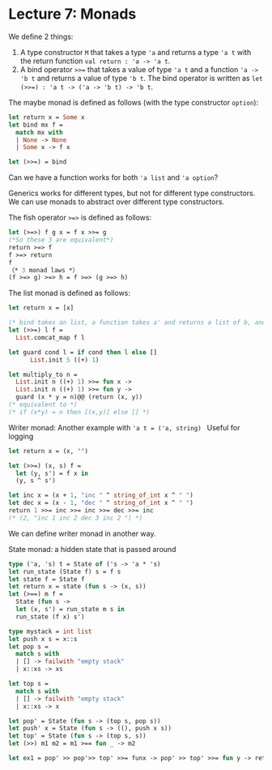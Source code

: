 # Lecture 7: Monads

We define 2 things:

1. A type constructor `M` that takes a type `'a` and returns a type `'a t` with the return function `val return : 'a -> 'a t`.
2. A bind operator `>>=` that takes a value of type `'a t` and a function `'a -> 'b t` and returns a value of type `'b t`. The bind operator is written as `let (>>=) : 'a t -> ('a -> 'b t) -> 'b t`.

The maybe monad is defined as follows (with the type constructor `option`):

```ocaml
let return x = Some x
let bind mx f =
  match mx with
  | None -> None
  | Some x -> f x

let (>>=) = bind
```

Can we have a function works for both `'a list` and `'a option`?

Generics works for different types, but not for different type constructors. We can use monads to abstract over different type constructors.

The fish operator `>=>` is defined as follows:

```ocaml
let (>=>) f g x = f x >>= g
(*So these 3 are equivalent*)
return >=> f
f >=> return
f
（* 3 monad laws *）
(f >=> g) >=> h = f >=> (g >=> h)
```

The list monad is defined as follows:

```ocaml
let return x = [x]

(* bind takes an list, a function takes a' and returns a list of b, and returns a list of b *)
let (>>=) l f =
  List.comcat_map f l

let guard cond l = if cond then l else []
      List.init 5 ((+) 1)

let multiply_to n =
  List.init n ((+) 1) >>= fun x ->
  List.init n ((+) 1) >>= fun y ->
  guard (x * y = n)@@ (return (x, y))
(* equivalent to *)
(* if (x*y) = n then [(x,y)] else [] *)
```

Writer monad: Another example with `'a t = ('a, string) `
Useful for logging

```ocaml
let return x = (x, "")

let (>>=) (x, s) f =
  let (y, s') = f x in
  (y, s ^ s')

let inc x = (x + 1, "inc " ^ string_of_int x ^ " ")
let dec x = (x - 1, "dec " ^ string_of_int x ^ " ")
return 1 >>= inc >>= inc >>= dec >>= inc
(* (2, "inc 1 inc 2 dec 3 inc 2 ") *)

```

We can define writer monad in another way.

State monad: a hidden state that is passed around

```ocaml
type ('a, 's) t = State of ('s -> 'a * 's)
let run_state (State f) s = f s
let state f = State f
let return x = state (fun s -> (x, s))
let (>==) m f =
  State (fun s ->
  let (x, s') = run_state m s in
  run_state (f x) s')

type mystack = int list
let push x s = x::s
let pop s =
  match s with
  | [] -> failwith "empty stack"
  | x::xs -> xs

let top s =
  match s with
  | [] -> failwith "empty stack"
  | x::xs -> x

let pop' = State (fun s -> (top s, pop s))
let push' x = State (fun s -> ((), push x s))
let top' = State (fun s -> (top s, s))
let (>>) m1 m2 = m1 >== fun _ -> m2

let ex1 = pop' >> pop'>> top' >>= funx -> pop' >> top' >>= fun y -> return (x + y)

```
